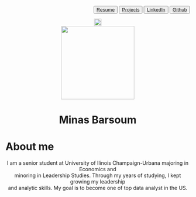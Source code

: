 <background color="yellow">

<p align="right">
 <button color="red"> <a href="Minas.Barsoum.Resume.pdf" title="Resume">Resume</a>  </button>
 <button> <a  href="project.md" title="Project">Projects </a>  </button>
 <button> <a href="http://www.linkedin.com/in/minasbarsoum" target="_blank">LinkedIn</a> </button>
  <button>      <a href="https://github.com/minasbarsoum" target="_blank">Github</a> </button>


 

<center><img src="https://user-images.githubusercontent.com/60366288/76195284-f6741900-61b5-11ea-96ce-cec48eacc4d9.png" width="20" href="https://github.com/minasbarsoum" target="_blank"></center>






 
<center><img src="https://user-images.githubusercontent.com/60366288/76112912-c3106f00-5fa8-11ea-9b1f-be5811854359.JPG" width="200"></center>

<div class="bio">
  <center><h1>Minas Barsoum</h1></center>
 
<h1>About me</h1> 
<center> I am a senior student at University of Ilinois Champaign-Urbana majoring in Economics and  </center>
<center> minoring in Leadership Studies.  Through my years of studying, I kept growing my leadership </center>
<center> and analytic skills.  My goal is to become one of top data analyst in the US. </center>
 

